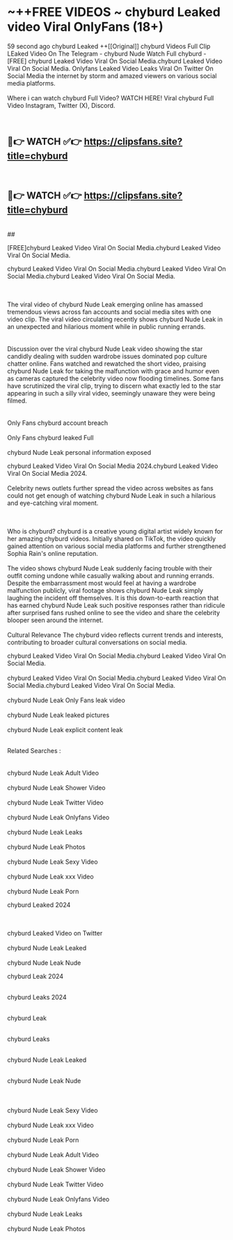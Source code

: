# ~++FREE VIDEOS ~ chyburd Leaked video Viral OnlyFans (18+)<br>


59 second ago chyburd Leaked ++[[Original]] chyburd Videos Full Clip LEaked Video On The Telegram  - chyburd Nude  Watch Full chyburd - [FREE] chyburd Leaked Video Viral On Social Media.chyburd Leaked Video Viral On Social Media.   Onlyfans Leaked Video Leaks Viral On Twitter On Social Media the internet by storm and amazed viewers on various social media platforms. <br><br>
Where i can watch chyburd Full Video? WATCH HERE! Viral chyburd Full Video Instagram, Twitter (X), Discord. <br>


 <br>

##  🔴👉 WATCH ✅👉  <a href="https://clipsfans.site?title=chyburd&ref=git">https://clipsfans.site?title=chyburd</a> <br>
  <br>

##  🔴👉 WATCH ✅👉  <a href="https://clipsfans.site?title=chyburd&ref=git">https://clipsfans.site?title=chyburd</a> <br>
  <br>
  ##



[FREE]chyburd Leaked Video Viral On Social Media.chyburd Leaked Video Viral On Social Media. <br>

chyburd Leaked Video Viral On Social Media.chyburd Leaked Video Viral On Social Media.chyburd Leaked Video Viral On Social Media. <br>


  <br>

  <br>
The viral video of chyburd Nude Leak emerging online has amassed tremendous views across fan accounts and social media sites with one video clip. The viral video circulating recently shows chyburd Nude Leak in an unexpected and hilarious moment while in public running errands.<br>
<br>


<br>
Discussion over the viral chyburd Nude Leak video showing the star candidly dealing with sudden wardrobe issues dominated pop culture chatter online. Fans watched and rewatched the short video, praising chyburd Nude Leak for taking the malfunction with grace and humor even as cameras captured the celebrity video now flooding timelines. Some fans have scrutinized the viral clip, trying to discern what exactly led to the star appearing in such a silly viral video, seemingly unaware they were being filmed.<br>
<br>
<br> 
Only Fans chyburd account breach<br>
<br>
Only Fans chyburd leaked Full <br>
<br>
chyburd Nude Leak personal information exposed<br>

chyburd Leaked Video Viral On Social Media 2024.chyburd Leaked Video Viral On Social Media 2024. <br>
<br>
Celebrity news outlets further spread the video across websites as fans could not get enough of watching chyburd Nude Leak in such a hilarious and eye-catching viral moment.<br>
<br>

<br>
Who is chyburd? chyburd is a creative young digital artist widely known for her amazing chyburd videos. Initially shared on TikTok, the video quickly gained attention on various social media platforms and further strengthened Sophia Rain's online reputation.<br>
<br>
The video shows chyburd Nude Leak suddenly facing trouble with their outfit coming undone while casually walking about and running errands. Despite the embarrassment most would feel at having a wardrobe malfunction publicly, viral footage shows chyburd Nude Leak simply laughing the incident off themselves. It is this down-to-earth reaction that has earned chyburd Nude Leak such positive responses rather than ridicule after surprised fans rushed online to see the video and share the celebrity blooper seen around the internet.<br>
<br>
Cultural Relevance The chyburd video reflects current trends and interests, contributing to broader cultural conversations on social media.<br>

chyburd Leaked Video Viral On Social Media.chyburd Leaked Video Viral On Social Media.<br>
<br>
chyburd Leaked Video Viral On Social Media.chyburd Leaked Video Viral On Social Media.chyburd Leaked Video Viral On Social Media.<br>
<br>
chyburd Nude Leak Only Fans leak video<br>
<br>
chyburd Nude Leak leaked pictures<br>
<br>
chyburd Nude Leak explicit content leak<br>


<br>
Related Searches :<br>
<br>

<br>
chyburd Nude Leak Adult Video<br>
<br>
chyburd Nude Leak Shower Video<br>
<br>
chyburd Nude Leak Twitter Video<br>
<br>
chyburd Nude Leak Onlyfans Video<br>
<br>
chyburd Nude Leak Leaks<br>
<br>
chyburd Nude Leak Photos<br>

<br>
chyburd Nude Leak Sexy Video<br>
<br>
chyburd Nude Leak xxx Video<br>
<br>
chyburd Nude Leak Porn<br>

chyburd  Leaked 2024 <br> <br>
<br>

chyburd Leaked Video on Twitter <br>
<br>
chyburd Nude Leak Leaked<br>
<br>
chyburd Nude Leak Nude<br>


chyburd  Leak 2024 <br> <br>



chyburd  Leaks 2024 <br> <br>



 
chyburd  Leak<br> <br>



chyburd  Leaks<br> <br>


chyburd Nude Leak Leaked<br> <br>

chyburd Nude Leak Nude<br> <br>
<br> <br>
chyburd Nude Leak Sexy Video
<br> <br>
chyburd Nude Leak xxx Video
<br> <br>
chyburd Nude Leak Porn
<br> <br>
chyburd Nude Leak Adult Video
<br> <br>
chyburd Nude Leak Shower Video
<br> <br>
chyburd Nude Leak Twitter Video
<br> <br>
chyburd Nude Leak Onlyfans Video
<br> <br>
chyburd Nude Leak Leaks
<br> <br>
chyburd Nude Leak Photos






</p>




 



</p>










